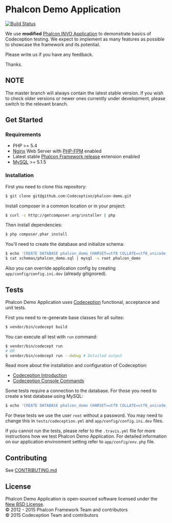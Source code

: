 # Phalcon Demo Application 

[![Build Status](https://travis-ci.org/Codeception/phalcon-demo.svg?branch=master)](https://travis-ci.org/Codeception/phalcon-demo)

We use **modified** [Phalcon INVO Application][1] to demonstrate basics of Codeception testing.
We expect to implement as many features as possible to showcase the framework and its
potential.

Please write us if you have any feedback.

Thanks.

## NOTE

The master branch will always contain the latest stable version. If you wish
to check older versions or newer ones currently under development, please
switch to the relevant branch.

## Get Started

### Requirements

* PHP >= 5.4
* [Nginx][2] Web Server with [PHP-FPM][3] enabled
* Latest stable [Phalcon Framework release][4] extension enabled
* [MySQL][5] >= 5.1.5

### Installation

First you need to clone this repository:

```sh
$ git clone git@github.com:Codeception/phalcon-demo.git
```

Install composer in a common location or in your project:

```sh
$ curl -s http://getcomposer.org/installer | php
```

Then install dependencies:

```sh
$ php composer.phar install
```

You'll need to create the database and initialize schema:

```sh
$ echo 'CREATE DATABASE phalcon_demo CHARSET=utf8 COLLATE=utf8_unicode_ci' | mysql -u root
$ cat schemas/phalcon_demo.sql | mysql -u root phalcon_demo
```

Also you can override application config by creating `app/config/config.ini.dev` (already gitignored).

## Tests

Phalcon Demo Application uses [Codeception][6] functional, acceptance and unit tests.

First you need to re-generate base classes for all suites:

```sh
$ vendor/bin/codecept build
```

You can execute all test with `run` command:

```sh
$ vendor/bin/codecept run
# OR
$ vendor/bin/codecept run --debug # Detailed output
```

Read more about the installation and configuration of Codeception:

* [Codeception Introduction][7]
* [Codeception Console Commands][8]

Some tests require a connection to the database. For those you need to create a test database using MySQL:

```sh
$ echo 'CREATE DATABASE phalcon_demo CHARSET=utf8 COLLATE=utf8_unicode_ci' | mysql -u root
```

For these tests we use the user `root` without a password. You may need to change this in `tests/codeception.yml`
and `app/config/config.ini.dev` files.

If you cannot run the tests, please refer to the `.travis.yml` file for more instructions how we test Phalcon Demo Application.
For detailed information on our application environment setting refer to `app/config/env.php` file.

## Contributing

See [CONTRIBUTING.md][9]

## License

Phalcon Demo Application is open-sourced software licensed under the [New BSD License][10].<br>
© 2012 - 2015 Phalcon Framework Team and contributors<br>
© 2015 Codeception Team and contributors

[1]: https://github.com/phalcon/invo/
[2]: http://nginx.org/
[3]: http://php.net/manual/en/install.fpm.php
[4]: https://github.com/phalcon/cphalcon/releases
[5]: https://www.mysql.com/
[6]: http://codeception.com/
[7]: http://codeception.com/docs/01-Introduction
[8]: http://codeception.com/docs/reference/Commands
[9]: https://github.com/phalcon/invo/blob/master/CONTRIBUTING.md
[10]: https://github.com/phalcon/invo/blob/master/docs/LICENSE.md
